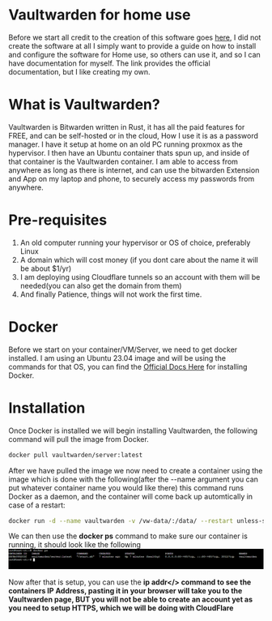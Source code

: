 # Vaultwarden for home use
Before we start all credit to the creation of this software goes [here](https://github.com/dani-garcia/vaultwarden), I did not create the software at all I simply want to provide a guide on how to install and configure the software for Home use, so others can use it, and so I can have documentation for myself. The link provides the official documentation, but I like creating my own.

# What is Vaultwarden?
Vaultwarden is Bitwarden written in Rust, it has all the paid features for FREE, and can be self-hosted or in the cloud, How I use it is as a password manager. I have it setup at home on an old PC running proxmox as the hypervisor. I then have an Ubuntu container thats spun up, and inside of that container is the Vaultwarden container. I am able to access from anywhere as long as there is internet, and can use the bitwarden Extension and App on my laptop and phone, to securely access my passwords from anywhere.

# Pre-requisites
<ol>
  <li>An old computer running your hypervisor or OS of choice, preferably Linux</li>
  <li>A domain which will cost money (if you dont care about the name it will be about $1/yr)</li>
  <li>I am deploying using Cloudflare tunnels so an account with them will be needed(you can also get the domain from them)</li>
  <li>And finally Patience, things will not work the first time.</li>
</ol>

# Docker
Before we start on your container/VM/Server, we need to get docker installed. I am using an Ubuntu 23.04 image and will be using the commands for that OS, you can find the [Official Docs Here](https://docs.docker.com/engine/install/ubuntu/) for installing Docker.

# Installation
Once Docker is installed we will begin installing Vaultwarden, the following command will pull the image from Docker.
```bash
docker pull vaultwarden/server:latest
```
After we have pulled the image we now need to create a container using the image which is done with the following(after the --name argument you can put whatever container name you would like there) this command runs Docker as a daemon, and the container will come back up automtically in case of a restart:
```bash
docker run -d --name vaultwarden -v /vw-data/:/data/ --restart unless-stopped -p 80:80 vaultwarden/server:latest
```
We can then use the <b>docker ps</b> command to make sure our container is running, it should look like the following
<img src="https://github.com/FrancoCarrera1/vaultwardenfc23/blob/main/image/Screenshot%202024-01-02%20223700.png" height="80%" with="80%" alt="docker ps result"/>

Now after that is setup, you can use the <b>ip addr</> command to see the containers IP Address, pasting it in your browser will take you to the Vaultwarden page, BUT you will not be able to create an account yet as you need to setup HTTPS, which we will be doing with CloudFlare


